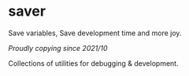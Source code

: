 # saver
Save variables, Save development time and more joy.

*Proudly copying since 2021/10*

Collections of utilities for debugging & development. 
